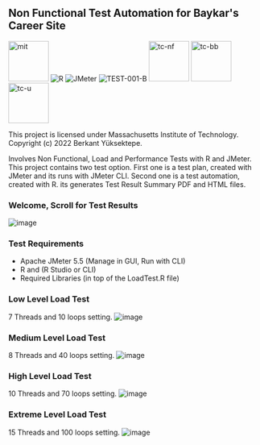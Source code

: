 ## Non Functional Test Automation for Baykar's Career Site
<a href="https://github.com/Berkantyuks/Non-Functional-Test-Automation-Baykar/blob/main/license" rel="mit"><img width="80px" style="border-width: 0;" src="https://github.com/Berkantyuks/Berkantyuks/blob/main/images/mit-license-custom.png" alt="mit" /></a>
 ![R](https://img.shields.io/badge/R-000000?style=for-the-badge&logo=r&logoColor=white)
 ![JMeter](https://img.shields.io/badge/JMeter-000000?style=for-the-badge&logo=apache&logoColor=white)
 ![TEST-001-B](https://img.shields.io/badge/Test%20001%20B-000000?style=for-the-badge&logo=null&logoColor=white)
 <a href="https://github.com/Berkantyuks/QA-Project-Test-Classification-Mark" rel="tc-nf"><img width="80px" style="border-width: 0;" src="https://github.com/Berkantyuks/QA-Project-Test-Classification-Mark/blob/main/TCM-F-114x40/114x40-nf.png" alt="tc-nf" /></a>
 <a href="https://github.com/Berkantyuks/QA-Project-Test-Classification-Mark" rel="tc-bb"><img width="80px" style="border-width: 0;" src="https://github.com/Berkantyuks/QA-Project-Test-Classification-Mark/blob/main/TCM-114x40-box/114x40-bb.png" alt="tc-bb" /></a>
<a href="https://github.com/Berkantyuks/QA-Project-Test-Classification-Mark#test-class-u" rel="tc-u"><img width="80px" style="border-width: 0;" src="https://github.com/Berkantyuks/QA-Project-Test-Classification-Mark/blob/main/TCM-114x40-light/114x40-tc-u.png" alt="tc-u" /></a>

This project is licensed under Massachusetts Institute of Technology. Copyright (c) 2022 Berkant Yüksektepe.

Involves Non Functional, Load and Performance Tests with R and JMeter. This project contains two test option. First one is a test plan, created with JMeter and its runs with JMeter CLI. Second one is a test automation, created with R. its generates Test Result Summary PDF and HTML files.

### Welcome, Scroll for Test Results
![image](https://user-images.githubusercontent.com/61010367/185815959-86126aff-37e9-4c39-82c3-c7d85ac68fa0.png)



### Test Requirements
- Apache JMeter 5.5 (Manage in GUI, Run with CLI)
- R and (R Studio or CLI)
- Required Libraries (in top of the LoadTest.R file)

### Low Level Load Test
7 Threads and 10 loops setting.
![image](https://user-images.githubusercontent.com/61010367/185816015-f8716735-a416-44d3-aba0-0a650b8864aa.png)

### Medium Level Load Test
8 Threads and 40 loops setting.
![image](https://user-images.githubusercontent.com/61010367/185816152-51bd69a0-7ab1-4391-a02e-11319b7c2fc2.png)

### High Level Load Test
10 Threads and 70 loops setting.
![image](https://user-images.githubusercontent.com/61010367/185892687-3871f95e-68c7-4065-85d5-b070fac932c0.png)


### Extreme Level Load Test
15 Threads and 100 loops setting.
![image](https://user-images.githubusercontent.com/61010367/185901460-8bf10794-2ebf-474f-b8d8-d52297416460.png)






